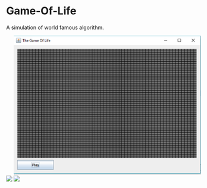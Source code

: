 # Game-Of-Life
A simulation of world famous algorithm. 
<body>
<div class="gallery" style="float:left">
    <img src="Images/Screenshot_67.png" hspace="20">
    <img src="Images/Screenshot_68.png.PNG">
    <img src="Images/Screenshot_69.png.PNG">
</div>  
</body>
